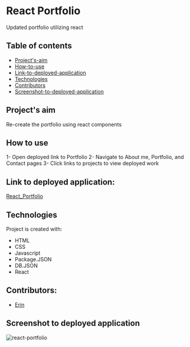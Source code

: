 # React Portfolio
Updated portfolio utilizing react

## Table of contents
* [Project's-aim](#project's-aim)
* [How-to-use](#how-to-use)
* [Link-to-deployed-application](#link-to-deployed-application)
* [Technologies](#technologies)
* [Contributors](#contributors)
* [Screenshot-to-deployed-application](#screenshot-to-deployed-application)




## Project's aim

Re-create the portfolio using react components
 


## How to use
1- Open deployed link to Portfolio
2- Navigate to About me, Portfolio, and Contact pages
3- Click links to projects to view deployed work


## Link to deployed application:
 [React_Portfolio](https://eeblaize2.github.io/react-portfolio/)


## Technologies
Project is created with:
* HTML 
* CSS 
* Javascript
* Package.JSON
* DB.JSON
* React


## Contributors:
* [Erin](https://github.com/eeblaize2)


## Screenshot to deployed application
![react-portfolio](https://user-images.githubusercontent.com/77705971/125717898-a9834b4d-9338-49d6-b3de-c44ca1b2916b.PNG)